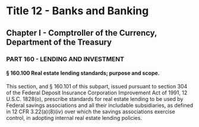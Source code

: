 
# Title 12 - Banks and Banking
## Chapter I - Comptroller of the Currency, Department of the Treasury
### PART 160 - LENDING AND INVESTMENT
#### § 160.100 Real estate lending standards; purpose and scope.

This section, and § 160.101 of this subpart, issued pursuant to section 304 of the Federal Deposit Insurance Corporation Improvement Act of 1991, 12 U.S.C. 1828(o), prescribe standards for real estate lending to be used by Federal savings associations and all their includable subsidiaries, as defined in 12 CFR 3.22(a)(8)(iv) over which the savings associations exercise control, in adopting internal real estate lending policies.
